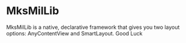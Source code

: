 # MksMilLib

MksMilLib is a native, declarative framework that gives you two layout options: AnyContentView and SmartLayout. Good Luck

